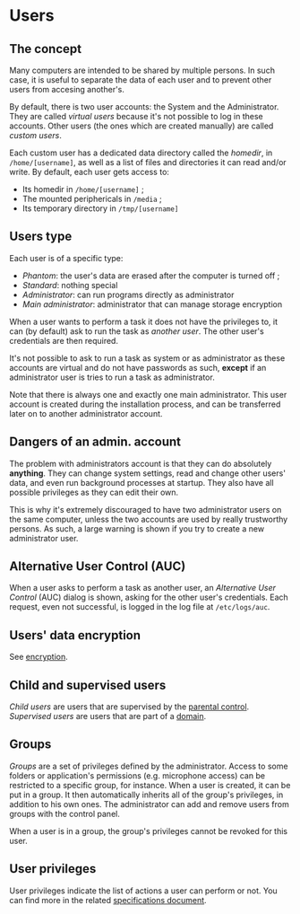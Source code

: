 # Users

## The concept

Many computers are intended to be shared by multiple persons. In such case, it is useful to separate the data of each user and to prevent other users from accesing another's.

By default, there is two user accounts: the System and the Administrator. They are called _virtual users_ because it's not possible to log in these accounts. Other users (the ones which are created manually) are called _custom users_.

Each custom user has a dedicated data directory called the _homedir_, in `/home/[username]`, as well as a list of files and directories it can read and/or write. By default, each user gets access to:

- Its homedir in `/home/[username]` ;
- The mounted periphericals in `/media` ;
- Its temporary directory in `/tmp/[username]`

## Users type

Each user is of a specific type:

- _Phantom_: the user's data are erased after the computer is turned off ;
- _Standard_: nothing special
- _Administrator_: can run programs directly as administrator
- _Main administrator_: administrator that can manage storage encryption

When a user wants to perform a task it does not have the privileges to, it can (by default) ask to run the task as _another user_. The other user's credentials are then required.

It's not possible to ask to run a task as system or as administrator as these accounts are virtual and do not have passwords as such, **except** if an administrator user is tries to run a task as administrator.

Note that there is always one and exactly one main administrator. This user account is created during the installation process, and can be transferred later on to another administrator account.

## Dangers of an admin. account

The problem with administrators account is that they can do absolutely **anything**. They can change system settings, read and change other users' data, and even run background processes at startup. They also have all possible privileges as they can edit their own.

This is why it's extremely discouraged to have two administrator users on the same computer, unless the two accounts are used by really trustworthy persons. As such, a large warning is shown if you try to create a new administrator user.

## Alternative User Control (AUC)

When a user asks to perform a task as another user, an _Alternative User Control_ (AUC) dialog is shown, asking for the other user's credentials.
Each request, even not successful, is logged in the log file at `/etc/logs/auc`.

## Users' data encryption

See [encryption](../features/encryption.md).

## Child and supervised users

_Child users_ are users that are supervised by the [parental control](../features/parental-control.md).
_Supervised users_ are users that are part of a [domain](../features/domains.md).

## Groups

_Groups_ are a set of privileges defined by the administrator. Access to some folders or application's permissions (e.g. microphone access) can be restricted to a specific group, for instance.
When a user is created, it can be put in a group. It then automatically inherits all of the group's privileges, in addition to his own ones.
The administrator can add and remove users from groups with the control panel.

When a user is in a group, the group's privileges cannot be revoked for this user.

## User privileges

User privileges indicate the list of actions a user can perform or not. You can find more in the related [specifications document](../specs/permissions.md#list-of-user-privileges).

